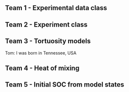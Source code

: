 ## Team 1 - Experimental data class

## Team 2 - Experiment class

## Team 3 - Tortuosity models
Tom: I was born in Tennessee, USA
## Team 4 - Heat of mixing

## Team 5 - Initial SOC from model states
